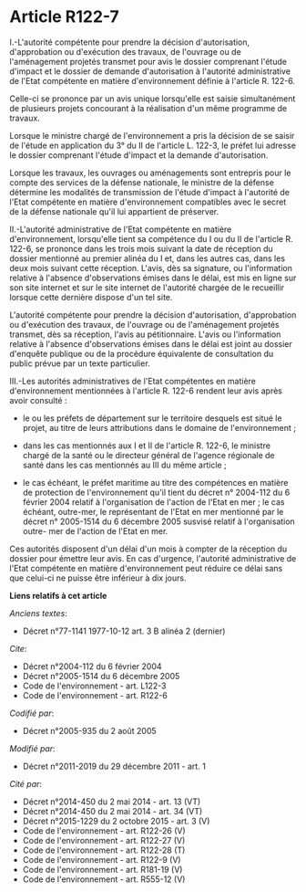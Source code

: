 # Article R122-7

I.-L'autorité compétente pour prendre la décision d'autorisation, d'approbation ou d'exécution des travaux, de l'ouvrage ou
de l'aménagement projetés transmet pour avis le dossier comprenant l'étude d'impact et le dossier de demande d'autorisation à
l'autorité administrative de l'Etat compétente en matière d'environnement définie à l'article R. 122-6. 

Celle-ci se prononce par un avis unique lorsqu'elle est saisie simultanément de plusieurs projets concourant à la réalisation
d'un même programme de travaux. 

Lorsque le ministre chargé de l'environnement a pris la décision de se saisir de l'étude en application du 3° du II de
l'article L. 122-3, le préfet lui adresse le dossier comprenant l'étude d'impact et la demande d'autorisation. 

Lorsque les travaux, les ouvrages ou aménagements sont entrepris pour le compte des services de la défense nationale, le
ministre de la défense détermine les modalités de transmission de l'étude d'impact à l'autorité de l'Etat compétente en
matière d'environnement compatibles avec le secret de la défense nationale qu'il lui appartient de préserver. 

II.-L'autorité administrative de l'Etat compétente en matière d'environnement, lorsqu'elle tient sa compétence du I ou du II
de l'article R. 122-6, se prononce dans les trois mois suivant la date de réception du dossier mentionné au premier alinéa du
I et, dans les autres cas, dans les deux mois suivant cette réception. L'avis, dès sa signature, ou l'information relative à
l'absence d'observations émises dans le délai, est mis en ligne sur son site internet et sur le site internet de l'autorité
chargée de le recueillir lorsque cette dernière dispose d'un tel site. 

L'autorité compétente pour prendre la décision d'autorisation, d'approbation ou d'exécution des travaux, de l'ouvrage ou de
l'aménagement projetés transmet, dès sa réception, l'avis au pétitionnaire. L'avis ou l'information relative à l'absence
d'observations émises dans le délai est joint au dossier d'enquête publique ou de la procédure équivalente de consultation du
public prévue par un texte particulier. 

III.-Les autorités administratives de l'Etat compétentes en matière d'environnement mentionnées à l'article R. 122-6 rendent
leur avis après avoir consulté :

- le ou les préfets de département sur le territoire desquels est situé le projet, au titre de leurs attributions dans le
domaine de l'environnement ;

- dans les cas mentionnés aux I et II de l'article R. 122-6, le ministre chargé de la santé ou le directeur général de
l'agence régionale de santé dans les cas mentionnés au III du même article ;

- le cas échéant, le préfet maritime au titre des compétences en matière de protection de l'environnement qu'il tient du
décret n° 2004-112 du 6 février 2004 relatif à l'organisation de l'action de l'Etat en mer ; le cas échéant, outre-mer, le
représentant de l'Etat en mer mentionné par le décret n° 2005-1514 du 6 décembre 2005 susvisé relatif à l'organisation outre-
mer de l'action de l'Etat en mer. 

Ces autorités disposent d'un délai d'un mois à compter de la réception du dossier pour émettre leur avis. En cas d'urgence,
l'autorité administrative de l'Etat compétente en matière d'environnement peut réduire ce délai sans que celui-ci ne puisse
être inférieur à dix jours.

**Liens relatifs à cet article**

_Anciens textes_:

  - Décret n°77-1141 1977-10-12 art. 3 B alinéa 2 (dernier)

_Cite_:

  - Décret n°2004-112 du 6 février 2004
  - Décret n°2005-1514 du 6 décembre 2005
  - Code de l'environnement - art. L122-3
  - Code de l'environnement - art. R122-6

_Codifié par_:

  - Décret n°2005-935 du 2 août 2005

_Modifié par_:

  - Décret n°2011-2019 du 29 décembre 2011 - art. 1

_Cité par_:

  - Décret n°2014-450 du 2 mai 2014 - art. 13 (VT)
  - Décret n°2014-450 du 2 mai 2014 - art. 34 (VT)
  - Décret n°2015-1229 du 2 octobre 2015 - art. 3 (V)
  - Code de l'environnement - art. R122-26 (V)
  - Code de l'environnement - art. R122-27 (V)
  - Code de l'environnement - art. R122-28 (T)
  - Code de l'environnement - art. R122-9 (V)
  - Code de l'environnement - art. R181-19 (V)
  - Code de l'environnement - art. R555-12 (V)
